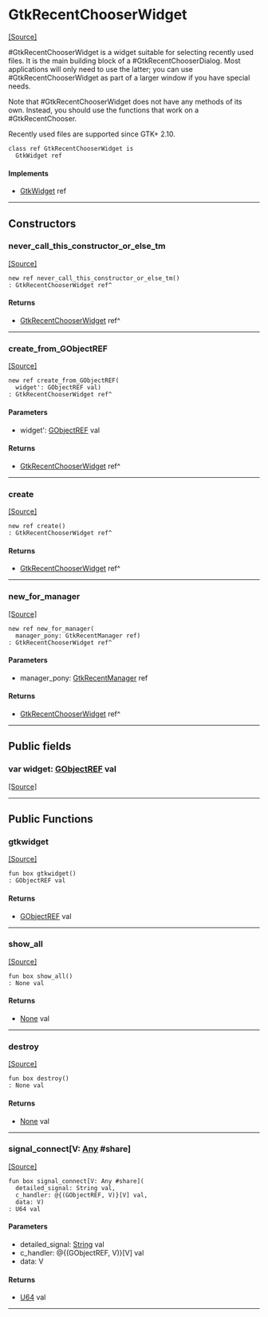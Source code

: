 # GtkRecentChooserWidget
<span class="source-link">[[Source]](src/gtk3/GtkRecentChooserWidget.md#L6)</span>

#GtkRecentChooserWidget is a widget suitable for selecting recently used
files.  It is the main building block of a #GtkRecentChooserDialog.  Most
applications will only need to use the latter; you can use
#GtkRecentChooserWidget as part of a larger window if you have special needs.

Note that #GtkRecentChooserWidget does not have any methods of its own.
Instead, you should use the functions that work on a #GtkRecentChooser.

Recently used files are supported since GTK+ 2.10.


```pony
class ref GtkRecentChooserWidget is
  GtkWidget ref
```

#### Implements

* [GtkWidget](gtk3-GtkWidget.md) ref

---

## Constructors

### never_call_this_constructor_or_else_tm
<span class="source-link">[[Source]](src/gtk3/GtkRecentChooserWidget.md#L21)</span>


```pony
new ref never_call_this_constructor_or_else_tm()
: GtkRecentChooserWidget ref^
```

#### Returns

* [GtkRecentChooserWidget](gtk3-GtkRecentChooserWidget.md) ref^

---

### create_from_GObjectREF
<span class="source-link">[[Source]](src/gtk3/GtkRecentChooserWidget.md#L24)</span>


```pony
new ref create_from_GObjectREF(
  widget': GObjectREF val)
: GtkRecentChooserWidget ref^
```
#### Parameters

*   widget': [GObjectREF](gtk3-..-gobject-GObjectREF.md) val

#### Returns

* [GtkRecentChooserWidget](gtk3-GtkRecentChooserWidget.md) ref^

---

### create
<span class="source-link">[[Source]](src/gtk3/GtkRecentChooserWidget.md#L28)</span>


```pony
new ref create()
: GtkRecentChooserWidget ref^
```

#### Returns

* [GtkRecentChooserWidget](gtk3-GtkRecentChooserWidget.md) ref^

---

### new_for_manager
<span class="source-link">[[Source]](src/gtk3/GtkRecentChooserWidget.md#L31)</span>


```pony
new ref new_for_manager(
  manager_pony: GtkRecentManager ref)
: GtkRecentChooserWidget ref^
```
#### Parameters

*   manager_pony: [GtkRecentManager](gtk3-GtkRecentManager.md) ref

#### Returns

* [GtkRecentChooserWidget](gtk3-GtkRecentChooserWidget.md) ref^

---

## Public fields

### var widget: [GObjectREF](gtk3-..-gobject-GObjectREF.md) val
<span class="source-link">[[Source]](src/gtk3/GtkRecentChooserWidget.md#L18)</span>



---

## Public Functions

### gtkwidget
<span class="source-link">[[Source]](src/gtk3/GtkRecentChooserWidget.md#L20)</span>


```pony
fun box gtkwidget()
: GObjectREF val
```

#### Returns

* [GObjectREF](gtk3-..-gobject-GObjectREF.md) val

---

### show_all
<span class="source-link">[[Source]](src/gtk3/GtkWidget.md#L4)</span>


```pony
fun box show_all()
: None val
```

#### Returns

* [None](builtin-None.md) val

---

### destroy
<span class="source-link">[[Source]](src/gtk3/GtkWidget.md#L7)</span>


```pony
fun box destroy()
: None val
```

#### Returns

* [None](builtin-None.md) val

---

### signal_connect\[V: [Any](builtin-Any.md) #share\]
<span class="source-link">[[Source]](src/gtk3/GtkWidget.md#L10)</span>


```pony
fun box signal_connect[V: Any #share](
  detailed_signal: String val,
  c_handler: @{(GObjectREF, V)}[V] val,
  data: V)
: U64 val
```
#### Parameters

*   detailed_signal: [String](builtin-String.md) val
*   c_handler: @{(GObjectREF, V)}[V] val
*   data: V

#### Returns

* [U64](builtin-U64.md) val

---

